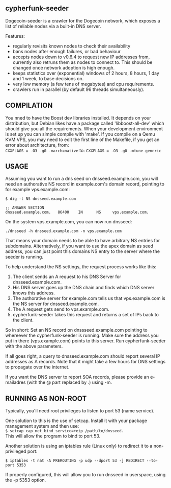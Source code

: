 ## cypherfunk-seeder

Dogecoin-seeder is a crawler for the Dogecoin network, which exposes a list
of reliable nodes via a built-in DNS server.

Features:
* regularly revisits known nodes to check their availability
* bans nodes after enough failures, or bad behaviour
* accepts nodes down to v0.6.4 to request new IP addresses from,
  currently also retruns them as nodes to connect to.
  This should be changed once network adoption is high enough.
* keeps statistics over (exponential) windows of 2 hours, 8 hours,
  1 day and 1 week, to base decisions on.
* very low memory (a few tens of megabytes) and cpu requirements.
* crawlers run in parallel (by default 96 threads simultaneously).

## COMPILATION

You nned to have the Boost dev libraries installed. It depends on
your distribution, but Debian likes have a package called 'libboost-all-dev'
which should give you all the requirements. When your development environment
is set up you can simple compile with 'make'.
If you compile on a Qemu KVM VPS, you may need to edit the first line
of the Makefile, if you get an error about architecture, from: <br>
``` CXXFLAGS = -O3 -g0 -march=native ```
to:
``` CXXFLAGS = -O3 -g0 -mtune-generic ```

## USAGE

Assuming you want to run a dns seed on dnsseed.example.com, you will
need an authorative NS record in example.com's domain record, pointing
to for example vps.example.com:

``` $ dig -t NS dnsseed.example.com ```

``` ;; ANSWER SECTION ``` <br>
``` dnsseed.example.com.   86400    IN      NS     vps.example.com. ```

On the system vps.example.com, you can now run dnsseed:

``` ./dnsseed -h dnsseed.example.com -n vps.example.com ```

That means your domain needs to be able to have arbitrary NS entries
for subdomains. Alternatively, if you want to use the apex domain as seed address,
you can just point this domains NS entry to the server where the seeder is running.

To help understand the NS settings, the request process works like this:
1. The client sends an A request to his DNS Server for dnsseed.example.com.
2. His DNS server goes up the DNS chain and finds which DNS server knows this address.
3. The authorative server for example.com tells us that vps.example.com is the NS server for dnsseed.example.com.
4. The A request gets send to vps.example.com.
5. cypherfunk-seeder takes this request and returns a set of IPs back to the client.

So in short: Set an NS record on dnssseed.example.com pointing to whereever the 
cypherfunk-seeder is running. Make sure the address you put in there 
(vps.example.com) points to this server. Run cypherfunk-seeder with the above parameters.

If all goes right, a query to dnsseed.example.com should 
report several IP addresses as A records. Note that it might take a few hours
for DNS settings to propagate over the internet.

If you want the DNS server to report SOA records, please provide an
e-mailadres (with the @ part replaced by .) using -m.

## RUNNING AS NON-ROOT

Typically, you'll need root privileges to listen to port 53 (name service).

One solution to this is the use of setcap. Install it with your package management system and then use: <br>
``` $ setcap cap_net_bind_service=+eip /path/to/dnsseed. ``` <br> This will allow the program to bind to port 53.

Another solution is using an iptables rule (Linux only) to redirect it to
a non-privileged port: <br>

``` $ iptables -t nat -A PREROUTING -p udp --dport 53 -j REDIRECT --to-port 5353 ```

If properly configured, this will allow you to run dnsseed in userspace, using
the -p 5353 option.
